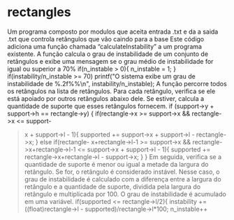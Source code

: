 # rectangles
Um programa composto por modulos que aceita entrada .txt e da a saida .txt que controla retângulos que vão caindo para a base
Este código adiciona uma função chamada “calculateInstability” a um programa existente. A função 
calcula o grau de instabilidade de um conjunto de retângulos e exibe uma mensagem se o grau médio de 
instabilidade for igual ou superior a 70%
if(n_instable > 0){ n_instable = 1; } if(instability/n_instable >= 70) printf("O sistema exibe um grau de 
instabilidade de %.2f%%\n", instability/n_instable);
A função percorre todos os retângulos na lista de retângulos. Para cada retângulo, verifica se ele está 
apoiado por outros retângulos abaixo dele. Se estiver, calcula a quantidade de suporte que esses 
retângulos fornecem. 
if (support->y + support->h == rectangle->y) { if(rectangle->x >= support->x && rectangle->x <= support-
>x + support->l - 1){ supported += support->x + support->l - rectangle->x; } else if(rectangle-
>x+rectangle->l-1 >= support->x && rectangle->x+rectangle->l-1 <= support->x + support->l - 1){ 
supported += rectangle->x+rectangle->l - support->x; } }
Em seguida, verifica se a quantidade de suporte é menor ou igual a metade da largura do retângulo. Se 
for, o retângulo é considerado instável. Nesse caso, o grau de instabilidade é calculado com a diferença 
entre a largura do retângulo e a quantidade de suporte, dividida pela largura do retângulo e multiplicada 
por 100. O grau de instabilidade é acumulado em uma variável.
if(supported <= rectangle->l/2){ instability += ((float)rectangle->l - supported)/rectangle->l*100; 
n_instable++
